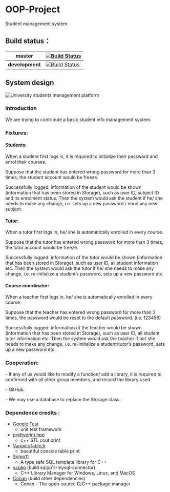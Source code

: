 # OOP-Project
Student management system

## Build status：

| **master**      | [![Build Status](https://travis-ci.com/UAws/OOP-Project.svg?token=zP1c5kEjbj3paukTcp7U&branch=master)](https://travis-ci.com/UAws/OOP-Project) |
| --------------- | ------------------------------------------------------------ |
| **development** | [![Build Status](https://travis-ci.com/UAws/OOP-Project.svg?token=zP1c5kEjbj3paukTcp7U&branch=development)](https://travis-ci.com/UAws/OOP-Project) |

## System design

![University students management platform](https://cdn.jsdelivr.net/gh/AkideLiu/image@master/uPic/image-20200918evn1cD.png)

### Introduction

We are trying to contribute a basic student info management system.

 

### Fixtures: 

#### Students:

When a student first logs in, it is required to initialize their password and enrol their courses. 

Suppose that the student has entered wrong password for more than 3 times, the student account would be freeze. 

Successfully logged: information of the student would be shown (information that has been stored in Storage), such as user ID, subject ID and its enrolment status. Then the system would ask the student if he/ she needs to make any change, i.e. sets up a new password / enrol any new subject.

 

#### Tutor: 

When a tutor first logs in, he/ she is automatically enrolled in every course.

Suppose that the tutor has entered wrong password for more than 3 times, the tutor account would be freeze. 

Successfully logged: information of the tutor would be shown (information that has been stored in Storage), such as user ID, all student information etc. Then the system would ask the tutor if he/ she needs to make any change, i.e. re-initialize a student’s password, sets up a new password etc. 

 

#### Course coordinator:

 When a teacher first logs in, he/ she is automatically enrolled in every course.

Suppose that the teacher has entered wrong password for more than 3 times, the password would be reset to the default password. (i.e. 123456)

Successfully logged: information of the teacher would be shown (information that has been stored in Storage), such as user ID, all student tutor information etc. Then the system would ask the teacher if he/ she needs to make any change, i.e. re-initialize a student/tutor’s password, sets up a new password etc. 

 

### Cooperation: 

\-    If any of us would like to modify a function/ add a library, it is required to confirmed with all other group members, and record the library used.

\-    GitHub.

\-    We may use a database to replace the Storage class.

### Dependence credits :

- [Google Test](https://github.com/google/googletest)
  - unit test framework
- [prettyprint.hpp](https://github.com/louisdx/cxx-prettyprint)
  - c++ STL cout print 
- [VariadicTable.h](https://github.com/friedmud/variadic_table)
  - beautiful console table print
- [Sqlpp11](https://github.com/rbock/sqlpp11)
  - A type safe SQL template library for C++
- [vcpkg](https://github.com/microsoft/vcpkg) (build sqlpp11-mysql-connector)
  - C++ Library Manager for Windows, Linux, and MacOS
- [Conan](https://github.com/conan-io/conan) (build other dependencies)
  - Conan - The open-source C/C++ package manager

